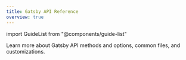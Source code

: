 ```yaml
---
title: Gatsby API Reference
overview: true
---
```


import GuideList from "@components/guide-list"

Learn more about Gatsby API methods and options, common files, and customizations.

<GuideList slug={props.slug} />
